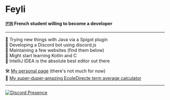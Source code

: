 # Feyli
#### 🇫🇷 French student willing to become a developer

***

📌 Trying new things with Java via a Spigot plugin  
📌 Developing a Discord bot using discord.js  
📌 Maintaining a few websites (find them below)  
🦭 Might start learning Kotlin and C  
🖤 IntelliJ IDEA is the absolute best editor out there

🛠️ [My personal page](https://feyli.studio) (there's not much for now)  
🧮 [My super-duper-amazing EcoleDirecte term average calculator](https://edmoyenne.feyli.studio)

***

[![Discord Presence](https://lanyard.cnrad.dev/api/738852700816670822)](https://discord.com/users/738852700816670822)
